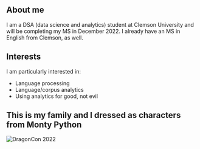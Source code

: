 ## About me
I am a DSA (data science and analytics) student at Clemson University and will be completing
my MS in December 2022. I already have an MS in English from Clemson, as well.

## Interests
I am particularly interested in:
- Language processing
- Language/corpus analytics
- Using analytics for good, not evil

## This is my family and I dressed as characters from Monty Python
![DragonCon 2022](https://photos.smugmug.com/2022/Conventions/Dragoncon-2022/i-gJBfhdW/0/04fc1bdc/XL/IMG_5356-XL.jpg)

